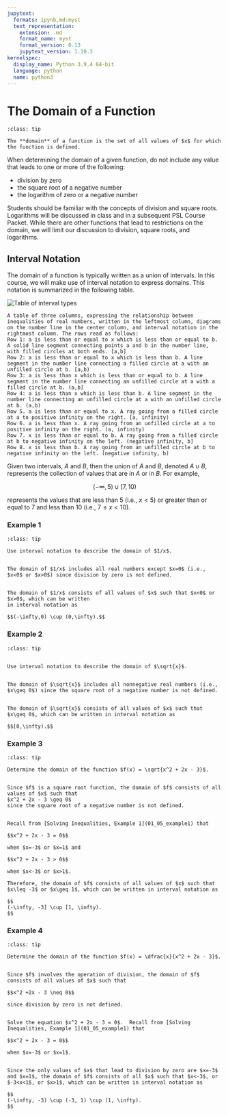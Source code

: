 ```yaml
---
jupytext:
  formats: ipynb,md:myst
  text_representation:
    extension: .md
    format_name: myst
    format_version: 0.13
    jupytext_version: 1.10.3
kernelspec:
  display_name: Python 3.9.4 64-bit
  language: python
  name: python3
---
```

# The Domain of a Function

```{admonition} Definition
:class: tip

The **domain** of a function is the set of all values of $x$ for which the function is defined.
```

When determining the domain of a given function, do not include any value that leads to one or more of the following:

- division by zero
- the square root of a negative number
- the logarithm of zero or a negative number

Students should be familiar with the concepts of division and square roots.  Logarithms will be discussed in class and in a subsequent PSL Course Packet.   While there are other functions that lead to restrictions on the domain, we will limit our discussion to division, square roots, and logarithms.


## Interval Notation

The domain of a function is typically written as a union of intervals.  In this course, we will make use of interval notation to express domains.  This notation is summarized in the following table.

![Table of interval types](../images/pic_precalc_intervaltypes.png)

```{dropdown} **Long Text Description**
A table of three columns, expressing the relationship between inequalities of real numbers, written in the leftmost column, diagrams on the number line in the center column, and interval notation in the rightmost column. The rows read as follows:
Row 1: a is less than or equal to x which is less than or equal to b. A solid line segment connecting points a and b in the number line, with filled circles at both ends. [a,b]
Row 2: a is less than or equal to x which is less than b. A line segment in the number line connecting a filled circle at a with an unfilled circle at b. [a,b)
Row 3: a is less than x which is less than or equal to b. A line segment in the number line connecting an unfilled circle at a with a filled circle at b. (a,b]
Row 4: a is less than x which is less than b. A line segment in the number line connecting an unfilled circle at a with an unfilled circle at b. (a,b)
Row 5. a is less than or equal to x. A ray going from a filled circle at a to positive infinity on the right. [a, infinity)
Row 6. a is less than x. A ray going from an unfilled circle at a to positive infinity on the right. (a, infinity)
Row 7. x is less than or equal to b. A ray going from a filled circle at b to negative infinity on the left. (negative infinity, b]
Row 8. x is less than b. A ray going from an unfilled circle at b to negative infinity on the left. (negative infinity, b)

```
Given two intervals, $A$ and $B$, then the union of $A$ and $B$, denoted $A\cup B$, represents the collection of values that are in $A$ or in $B$.  For example,

$$(-\infty,5) \cup [7,10)$$

represents the values that are less than $5$ (i.e., $x<5$) or greater than or equal to $7$ and less than $10$ (i.e., $7\leq x < 10$).




### Example 1 

```{admonition} $ $
:class: tip

Use interval notation to describe the domain of $1/x$.
```

```{dropdown} **Step 1:** &nbsp; Describe the domain of &nbsp; $1/x$ &nbsp; using an inequality.

The domain of $1/x$ includes all real numbers except $x=0$ (i.e., $x<0$ or $x>0$) since division by zero is not defined. 
```

```{dropdown} **Step 2:** &nbsp; Use interval notation to describe the domain of &nbsp; $1/x$.

The domain of $1/x$ consists of all values of $x$ such that $x<0$ or $x>0$, which can be written 
in interval notation as

$$(-\infty,0) \cup (0,\infty).$$
```



### Example 2

```{admonition} $ $
:class: tip


Use interval notation to describe the domain of $\sqrt{x}$.
```

```{dropdown} **Step 1:** &nbsp; Describe the domain of &nbsp; $\sqrt{x}$ &nbsp; using an inequality.

The domain of $\sqrt{x}$ includes all nonnegative real numbers (i.e., $x\geq 0$) since the square root of a negative number is not defined.
```

```{dropdown} **Step 2:** &nbsp; Use interval notation to describe the domain of &nbsp; $\sqrt{x}$. 

The domain of $\sqrt{x}$ consists of all values of $x$ such that $x\geq 0$, which can be written in interval notation as

$$[0,\infty).$$
```


### Example 3

```{admonition} $ $
:class: tip

Determine the domain of the function $f(x) = \sqrt{x^2 + 2x - 3}$.
```

```{dropdown} **Step 1:** &nbsp; Describe the domain using an inequality.

Since $f$ is a square root function, the domain of $f$ consists of all values of $x$ such that
$x^2 + 2x - 3 \geq 0$
since the square root of a negative number is not defined.
```

```{dropdown} **Step 2:** &nbsp; Solve the inequality in Step 1.

Recall from [Solving Inequalities, Example 1](01_05_example1) that 

$$x^2 + 2x - 3 = 0$$

when $x=-3$ or $x=1$ and 

$$x^2 + 2x - 3 > 0$$

when $x<-3$ or $x>1$.

Therefore, the domain of $f$ consists of all values of $x$ such that $x\leq -3$ or $x\geq 1$, which can be written in interval notation as

$$
(-\infty, -3] \cup [1, \infty).
$$
```


### Example 4

```{admonition} $ $
:class: tip

Determine the domain of the function $f(x) = \dfrac{x}{x^2 + 2x - 3}$.
```

```{dropdown} **Step 1:** &nbsp; Describe the domain by excluding all &nbsp; $x$ &nbsp; that make &nbsp; $f(x)$ &nbsp; undefined.

Since $f$ involves the operation of division, the domain of $f$ consists of all values of $x$ such that

$$x^2 +2x - 3 \neq 0$$

since division by zero is not defined.
```

```{dropdown} **Step 2:** &nbsp; Find all values of &nbsp; $x$ &nbsp; that lead to division by zero.

Solve the equation $x^2 + 2x - 3 = 0$.  Recall from [Solving Inequalities, Example 1](01_05_example1) that 

$$x^2 + 2x - 3 = 0$$

when $x=-3$ or $x=1$. 
```

```{dropdown} **Step 3:** &nbsp; Exclude the values found in Step 2 from the domain.

Since the only values of $x$ that lead to division by zero are $x=-3$ and $x=1$, the domain of $f$ consists of all $x$ such that $x<-3$, or $-3<x<1$, or $x>1$, which can be written in interval notation as

$$
(-\infty, -3) \cup (-3, 1) \cup (1, \infty).
$$
```
